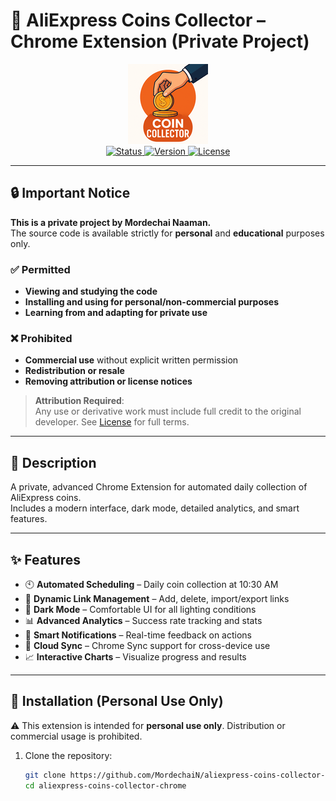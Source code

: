 # 🛒 AliExpress Coins Collector – Chrome Extension (Private Project)

<div align="center">
  <img src="icon128.png" alt="AliExpress Coins Collector Logo" width="128" height="128">
  
  <br/>
  <a href="https://github.com/MordechaiN/aliexpress-coins-collector-chrome">
    <img src="https://img.shields.io/badge/Status-Private%20Development-red" alt="Status">
  </a>
  <a href="https://github.com/MordechaiN/aliexpress-coins-collector-chrome">
    <img src="https://img.shields.io/badge/Version-1.3-blue" alt="Version">
  </a>
  <a href="LICENSE">
    <img src="https://img.shields.io/badge/License-Custom%20Private-yellow" alt="License">
  </a>
</div>

---

## 🔒 Important Notice

**This is a private project by Mordechai Naaman.**  
The source code is available strictly for **personal** and **educational** purposes only.

### ✅ Permitted
- **Viewing and studying the code**
- **Installing and using for personal/non-commercial purposes**
- **Learning from and adapting for private use**

### ❌ Prohibited
- **Commercial use** without explicit written permission
- **Redistribution or resale**
- **Removing attribution or license notices**

> **Attribution Required**:  
> Any use or derivative work must include full credit to the original developer. See [License](LICENSE) for full terms.

---

## 📖 Description

A private, advanced Chrome Extension for automated daily collection of AliExpress coins.  
Includes a modern interface, dark mode, detailed analytics, and smart features.

---

## ✨ Features

- 🕙 **Automated Scheduling** – Daily coin collection at 10:30 AM
- 🔗 **Dynamic Link Management** – Add, delete, import/export links
- 🌙 **Dark Mode** – Comfortable UI for all lighting conditions
- 📊 **Advanced Analytics** – Success rate tracking and stats
- 🔔 **Smart Notifications** – Real-time feedback on actions
- 💾 **Cloud Sync** – Chrome Sync support for cross-device use
- 📈 **Interactive Charts** – Visualize progress and results

---

## 🚀 Installation (Personal Use Only)

⚠️ This extension is intended for **personal use only**. Distribution or commercial usage is prohibited.

1. Clone the repository:

   ```bash
   git clone https://github.com/MordechaiN/aliexpress-coins-collector-chrome.git
   cd aliexpress-coins-collector-chrome
